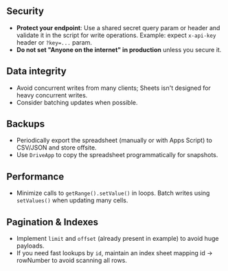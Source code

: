 ## Security

- **Protect your endpoint**: Use a shared secret query param or header and validate it in the script for write operations. Example: expect `x-api-key` header or `?key=...` param.
- **Do not set "Anyone on the internet" in production** unless you secure it.

## Data integrity

- Avoid concurrent writes from many clients; Sheets isn't designed for heavy concurrent writes.
- Consider batching updates when possible.

## Backups

- Periodically export the spreadsheet (manually or with Apps Script) to CSV/JSON and store offsite.
- Use `DriveApp` to copy the spreadsheet programmatically for snapshots.

## Performance

- Minimize calls to `getRange().setValue()` in loops. Batch writes using `setValues()` when updating many cells.

## Pagination & Indexes

- Implement `limit` and `offset` (already present in example) to avoid huge payloads.
- If you need fast lookups by `id`, maintain an index sheet mapping id -> rowNumber to avoid scanning all rows.
